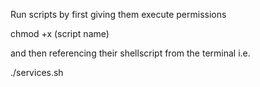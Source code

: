 Run scripts by first giving them execute permissions 

chmod +x (script name)

and then referencing their shellscript from the terminal
i.e.

./services.sh
